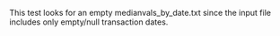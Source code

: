 This test looks for an empty medianvals_by_date.txt since the input file includes only empty/null transaction dates.
